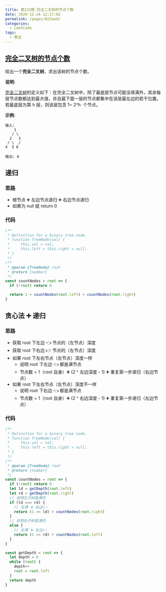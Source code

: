 ```yaml
---
title: 第222题-完全二叉树的节点个数
date: 2020-11-24 12:17:02
permalink: /pages/822aed/
categories:
  - LeetCode
tags:
  - 算法
---
```


## [完全二叉树的节点个数](https://leetcode-cn.com/problems/count-complete-tree-nodes/)

给出一个**完全二叉树**，求出该树的节点个数。

**说明:**

[完全二叉树](https://baike.baidu.com/item/%E5%AE%8C%E5%85%A8%E4%BA%8C%E5%8F%89%E6%A0%91/7773232?fr=aladdin)的定义如下：在完全二叉树中，除了最底层节点可能没填满外，其余每层节点数都达到最大值，并且最下面一层的节点都集中在该层最左边的若干位置。若最底层为第 h 层，则该层包含 1~ 2^h  个节点。

**示例:**

```
输入:
    1
   / \
  2   3
 / \  /
4  5 6

输出: 6
```

<!-- more -->

## 递归

### 思路

- 根节点 ➕ 左边节点递归 ➕ 右边节点递归
- 如果为 null 就 return 0

### 代码

```JavaScript
/**
 * Definition for a binary tree node.
 * function TreeNode(val) {
 *     this.val = val;
 *     this.left = this.right = null;
 * }
 */
/**
 * @param {TreeNode} root
 * @return {number}
 */
const countNodes = root => {
  if (!root) return 0

  return 1 + countNodes(root.left) + countNodes(root.right)
}
```

## 贪心法 ➕ 递归

### 思路

- 获取 root 下左边 👈 节点的（左节点）深度
- 获取 root 下右边 👉 节点的（左节点）深度
- 如果 root 下左右节点（左节点）深度一样
  - 说明 root 下左边 👈 都是满节点
  - 节点数 = 1（root 自身）➕ (2 ^ 左边深度 - 1) ➕ 重复第一步递归（右边节点）
- 如果 root 下左右节点（左节点）深度不一样
  - 说明 root 下右边 👈 都是满节点
  - 节点数 = 1（root 自身）➕ (2 ^ 右边深度 - 1) ➕ 重复第一步递归（左边节点）

### 代码

```JavaScript
/**
 * Definition for a binary tree node.
 * function TreeNode(val) {
 *     this.val = val;
 *     this.left = this.right = null;
 * }
 */
/**
 * @param {TreeNode} root
 * @return {number}
 */
const countNodes = root => {
  if (!root) return 0
  let ld = getDepth(root.left)
  let rd = getDepth(root.right)
  // 说明左子树是满的
  if (ld === rd) {
    // 左满 ➕ 右边👉
    return (1 << ld) + countNodes(root.right)
  }
  // 说明右子树是满的
  else {
    // 右满 ➕ 左边👉
    return (1 << rd) + countNodes(root.left)
  }
}

const getDepth = root => {
  let depth = 0
  while (root) {
    depth++
    root = root.left
  }
  return depth
}
```
